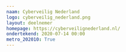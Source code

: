 ```yaml
---
naam: Cyberveilig Nederland
logo: cyberveilig_nederland.png
layout: deelnemer
homepage: https://cyberveilignederland.nl/
ondertekend: 2020-07-14 00:00
metro_202010: True
---
```

